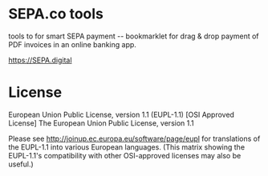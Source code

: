 SEPA.co tools
===========

tools to for smart SEPA payment -- bookmarklet for drag & drop payment of PDF invoices in an online banking app.


https://SEPA.digital


License
===========
European Union Public License, version 1.1 (EUPL-1.1)
[OSI Approved License]
The European Union Public License, version 1.1

Please see http://joinup.ec.europa.eu/software/page/eupl for translations of the EUPL-1.1 into various European languages. (This matrix showing the EUPL-1.1's compatibility with other OSI-approved licenses may also be useful.)
